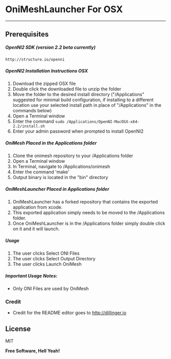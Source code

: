 # OniMeshLauncher For OSX
___

## Prerequisites

##### OpenNI2 SDK (version 2.2 beta currently)   
    http://structure.io/openni
##### OpenNI2 Installation Instructions OSX
1. Download the zipped OSX file
2. Double click the downloaded file to unzip the folder
3. Move the folder to the desired install directory ("/Applications" suggested for minimal build configuration, if installing to a different location use your selected install path in place of "/Applications" in the commands below)
4. Open a Terminal window
5. Enter the command `sudo /Applications/OpenNI-MacOSX-x64-2.2/install.sh`
6. Enter your admin password when prompted to install OpenNI2

##### OniMesh Placed in the Applications folder 
1. Clone the onimesh repository to your /Applications folder
2. Open a Terminal window
3. In Terminal, navigate to /Applications/onimesh
4. Enter the command 'make'
5. Output binary is located in the "bin" directory

##### OniMeshLauncher Placed in Applications folder
1. OniMeshLauncher has a forked repository that contains the exported application from xcode.
2. This exported application simply needs to be moved to the /Applications folder.
3. Once OniMeshLauncher is in the /Applications folder simply double click on it and it will launch.

##### Usage
1. The user clicks Select ONI Files
2. The user clicks Select Output Directory
3. The user clicks Launch OniMesh

##### Important Usage Notes:
* Only ONI Files are used by OniMesh
  


### Credit
* Credit for the README editor goes to http://dillinger.io

License
----

MIT


**Free Software, Hell Yeah!**




